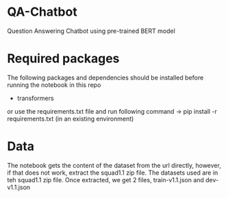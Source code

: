 # QA-Chatbot
Question Answering Chatbot using pre-trained BERT model

# Required packages
The following packages and dependencies should be installed before running the notebook in this repo
 - transformers

or use the requirements.txt file and run following command -> pip install -r requirements.txt (in an existing environment) 

# Data
The notebook gets the content of the dataset from the url directly, however, if that does not work, extract the squad1.1 zip file.
The datasets used are in teh squad1.1 zip file. Once extracted, we get 2 files, train-v1.1.json and dev-v1.1.json

